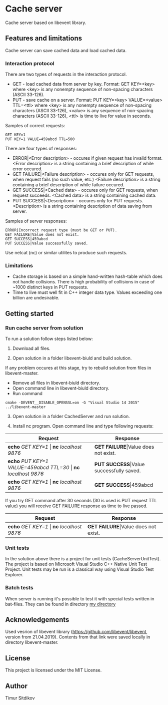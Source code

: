 # Cache server

Cache server based on libevent library.

## Features and limitations

Cache server can save cached data and load cached data.

### Interaction protocol

There are two types of requests in the interaction protocol.
- GET - load cached data from server by key. Format: GET KEY=\<key\> 
	where \<key\> is any nonempty sequence of non-spacing characters (ASCII 33-126).
- PUT - save cache on a server. Format: PUT KEY=\<key\> VALUE=\<value\> TTL=\<ttl\> 
	where \<key\> is any nonempty sequence of non-spacing characters (ASCII 33-126), 
	\<value\> is any sequence of non-spacing characters (ASCII 33-126),
	\<ttl\> is time to live for value in seconds.

Samples of correct requests:
```
GET KEY=1
PUT KEY=1 VALUE=459abcd TTL=500
```

There are four types of responses:
- ERROR|\<Error description\> - occures if given request has invalid format.
	\<Error description\> is a string containing a brief description of while error occured.
- GET FAILURE|\<Failure description\> - occures only for GET requests, when request fails (no such value, etc.)
	\<Failure description\> is a string containing a brief description of while failure occured.
- GET SUCCESS|\<Cached data\> - occures only for GET requests, when request succeeds.
	\<Cached data\> is a string containing cached data.
- PUT SUCCESS|\<Description\> - occures only for PUT requests.
	\<Description\> is a string containing description of data saving from server.
	
Samples of server responses:
```
ERROR|Incorrect request type (must be GET or PUT).
GET FAILURE|Value does not exist.
GET SUCCESS|459abcd
PUT SUCCESS|Value successfully saved.
```

Use netcat (nc) or similar utilites to produce such requests.

### Limitations

- Cache storage is based on a simple hand-written hash-table which does not handle collisions.
	There is high probability of collisions in case of ~1000 distinct keys in PUT requests.
- Time to live must well fit in C++ integer data type. Values exceeding one billion are undesirable.

## Getting started

### Run cache server from solution

To run a solution follow steps listed below:

1. Download all files.

2. Open solution in a folder libevent-biuld and build solution.

If any problem occures at this stage, try to rebuild solution from files in libevent-master.
- Remove all files in libevent-biuld directory.
- Open command line in libevent-biuld directory.
- Run command 
```
cmake -DEVENT__DISABLE_OPENSSL=on -G "Visual Studio 14 2015" ../libevent-master
```

3. Open solution in a folder CachedServer and run solution.

4. Install nc program. Open command line and type following requests:

Request                                  | Response
-----------------------------------------|---------------------------------------------------------
**echo** *GET KEY=1* \| **nc** *localhost 9876*                          | **GET FAILURE**\|Value does not exist.
**echo** *PUT KEY=1 VALUE=459abcd TTL=30* \| **nc** *localhost 9876*     | **PUT SUCCESS**\|Value successfully saved.
**echo** *GET KEY=1* \| **nc** *localhost 9876*                          | **GET SUCCESS**\|459abcd

If you try GET command after 30 seconds (30 is used is PUT request TTL value) you will receive GET FAILURE response as time to live passed.

Request                                  | Response
-----------------------------------------|---------------------------------------------------------
**echo** *GET KEY=1* \| **nc** *localhost 9876*                          | **GET FAILURE**\|Value does not exist.

### Unit tests

In the solution above there is a project for unit tests (CacheServerUnitTest).
The project is based on Microsoft Visual Studio C++ Native Unit Test Project.
Unit tests may be run is a classical way using Visual Studio Test Explorer.

### Batch tests 

When server is running it's possible to test it with special tests written in bat-files.
They can be found in directory [my directory](CacheServer)

## Acknowledgements

Used vesrion of libevent library (https://github.com/libevent/libevent, version from 21.04.2019).
Contents from that link were saved locally in directory libevent-master.

## License

This project is licensed under the MIT License.

## Author

Timur Sitdikov